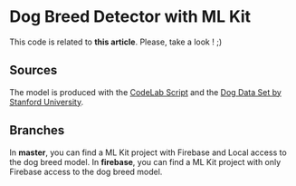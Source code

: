 # Dog Breed Detector with ML Kit

This code is related to **this article**. Please, take a look ! ;) 

## Sources
The model is produced with the [CodeLab Script](https://codelabs.developers.google.com/codelabs/tensorflow-for-poets/index.html#0) and the [Dog Data Set by Stanford University](http://vision.stanford.edu/aditya86/ImageNetDogs/).

## Branches
In **master**,  you can find a ML Kit project with Firebase and Local access to the dog breed model. 
In **firebase**, you can find a ML Kit project with only Firebase access to the dog breed model. 